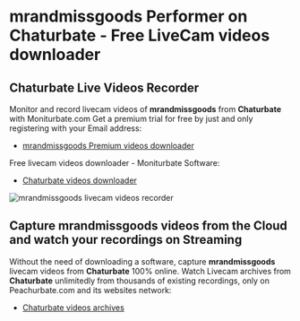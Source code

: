 # mrandmissgoods Performer on Chaturbate - Free LiveCam videos downloader

## Chaturbate Live Videos Recorder

Monitor and record livecam videos of **mrandmissgoods** from **Chaturbate** with Moniturbate.com
Get a premium trial for free by just and only registering with your Email address:
* [mrandmissgoods Premium videos downloader](https://moniturbate.com/request-demo-licence-key.html)

Free livecam videos downloader - Moniturbate Software:
* [Chaturbate videos downloader](https://moniturbate.com/moniturbate-download-software.html)

![mrandmissgoods livecam videos recorder](https://peachurnet.com/templates/moniturbate-software.png)


## Capture mrandmissgoods videos from the Cloud and watch your recordings on Streaming

Without the need of downloading a software, capture **mrandmissgoods** livecam videos from **Chaturbate** 100% online.
Watch Livecam archives from **Chaturbate** unlimitedly from thousands of existing recordings, only on Peachurbate.com and its websites network:
* [Chaturbate videos archives](https://peachurnet.com/)